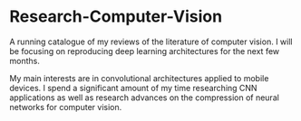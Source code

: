 # Research-Computer-Vision

A running catalogue of my reviews of the literature of computer vision. I will be focusing on reproducing deep learning architectures for the next few months. 

My main interests are in convolutional architectures applied to mobile devices. I spend a significant amount of my time researching CNN applications as well as research advances on the compression of neural networks for computer vision.
